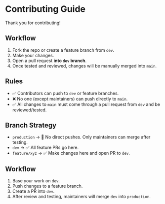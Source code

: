 # Contributing Guide

Thank you for contributing!

## Workflow

1. Fork the repo or create a feature branch from `dev`.
2. Make your changes.
3. Open a pull request **into `dev` branch**.
4. Once tested and reviewed, changes will be manually merged into `main`.

## Rules

- ✅ Contributors can push to `dev` or feature branches.
- ❌ No one (except maintainers) can push directly to `main`.
- ✅ All changes to `main` must come through a pull request from `dev` and be reviewed/tested.


## Branch Strategy

- `production` → 🚫 No direct pushes. Only maintainers can merge after testing.
- `dev` → ✅ All feature PRs go here.
- `feature/xyz` → ✅ Make changes here and open PR to `dev`.

## Workflow

1. Base your work on `dev`.
2. Push changes to a feature branch.
3. Create a PR into `dev`.
4. After review and testing, maintainers will merge `dev` into `production`.
